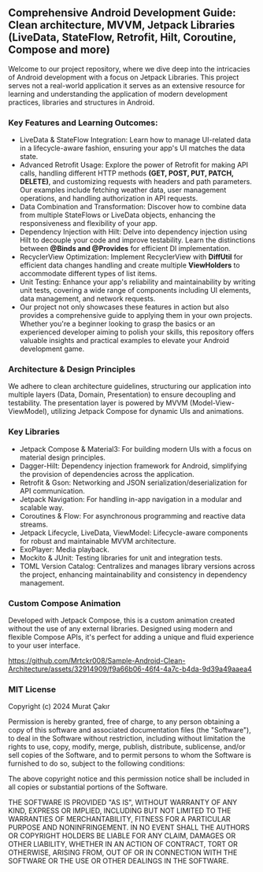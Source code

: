 ## Comprehensive Android Development Guide: Clean architecture, MVVM, Jetpack Libraries (LiveData, StateFlow, Retrofit, Hilt, Coroutine, Compose and more)

Welcome to our project repository, where we dive deep into the intricacies of Android development with a focus on Jetpack Libraries. This project serves not a real-world application it serves as an extensive resource for learning and understanding the application of modern development practices, libraries and structures in Android.

### Key Features and Learning Outcomes:

- LiveData & StateFlow Integration: Learn how to manage UI-related data in a lifecycle-aware fashion, ensuring your app's UI matches the data state.
- Advanced Retrofit Usage: Explore the power of Retrofit for making API calls, handling different HTTP methods **(GET, POST, PUT, PATCH, DELETE)**, and customizing requests with headers and path parameters. Our examples include fetching weather data, user management operations, and handling authorization in API requests.
- Data Combination and Transformation: Discover how to combine data from multiple StateFlows or LiveData objects, enhancing the responsiveness and flexibility of your app.
- Dependency Injection with Hilt: Delve into dependency injection using Hilt to decouple your code and improve testability. Learn the distinctions between **@Binds and @Provides** for efficient DI implementation.
- RecyclerView Optimization: Implement RecyclerView with **DiffUtil** for efficient data changes handling and create multiple **ViewHolders** to accommodate different types of list items.
- Unit Testing: Enhance your app's reliability and maintainability by writing unit tests, covering a wide range of components including UI elements, data management, and network requests.
- Our project not only showcases these features in action but also provides a comprehensive guide to applying them in your own projects. Whether you're a beginner looking to grasp the basics or an experienced developer aiming to polish your skills, this repository offers valuable insights and practical examples to elevate your Android development game.

### Architecture & Design Principles

We adhere to clean architecture guidelines, structuring our application into multiple layers (Data, Domain, Presentation) to ensure decoupling and testability. The presentation layer is powered by MVVM (Model-View-ViewModel), utilizing Jetpack Compose for dynamic UIs and animations.

### Key Libraries

- Jetpack Compose & Material3: For building modern UIs with a focus on material design principles.
- Dagger-Hilt: Dependency injection framework for Android, simplifying the provision of dependencies across the application.
- Retrofit & Gson: Networking and JSON serialization/deserialization for API communication.
- Jetpack Navigation: For handling in-app navigation in a modular and scalable way.
- Coroutines & Flow: For asynchronous programming and reactive data streams.
- Jetpack Lifecycle, LiveData, ViewModel: Lifecycle-aware components for robust and maintainable MVVM architecture.
- ExoPlayer: Media playback.
- Mockito & JUnit: Testing libraries for unit and integration tests.
- TOML Version Catalog: Centralizes and manages library versions across the project, enhancing maintainability and consistency in dependency management.

### Custom Compose Animation
Developed with Jetpack Compose, this is a custom animation created without the use of any external libraries. Designed using modern and flexible Compose APIs, it's perfect for adding a unique and fluid experience to your user interface.

https://github.com/Mrtckr008/Sample-Android-Clean-Architecture/assets/32914909/f9a66b06-46f4-4a7c-b4da-9d39a49aaea4


### MIT License

Copyright (c) 2024 Murat Çakır

Permission is hereby granted, free of charge, to any person obtaining a copy
of this software and associated documentation files (the "Software"), to deal
in the Software without restriction, including without limitation the rights
to use, copy, modify, merge, publish, distribute, sublicense, and/or sell
copies of the Software, and to permit persons to whom the Software is
furnished to do so, subject to the following conditions:

The above copyright notice and this permission notice shall be included in all
copies or substantial portions of the Software.

THE SOFTWARE IS PROVIDED "AS IS", WITHOUT WARRANTY OF ANY KIND, EXPRESS OR
IMPLIED, INCLUDING BUT NOT LIMITED TO THE WARRANTIES OF MERCHANTABILITY,
FITNESS FOR A PARTICULAR PURPOSE AND NONINFRINGEMENT. IN NO EVENT SHALL THE
AUTHORS OR COPYRIGHT HOLDERS BE LIABLE FOR ANY CLAIM, DAMAGES OR OTHER
LIABILITY, WHETHER IN AN ACTION OF CONTRACT, TORT OR OTHERWISE, ARISING FROM,
OUT OF OR IN CONNECTION WITH THE SOFTWARE OR THE USE OR OTHER DEALINGS IN THE
SOFTWARE.

